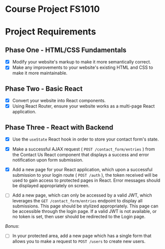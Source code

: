 # Course Project FS1010

# Project Requirements

## Phase One - HTML/CSS Fundamentals 

- [x] Modify your website's markup to make it more semantically correct.
- [x] Make any improvements to your website's existing HTML and CSS to make it more maintainable. 

## Phase Two - Basic React 

- [x] Convert your website into React components.
- [x] Using React Router, ensure your website works as a multi-page React application.

## Phase Three - React with Backend 

- [x] Use the `useState` React hook in order to store your contact form's state.

- [x] Make a successful AJAX request ( `POST /contact_form/entries` ) from the Contact Us React component that displays a success and error notification upon form submission. 

- [x] Add a new page for your React application, which upon a successful submission to your login     route ( `POST /auth` ), the token received will be used to gain access to protected pages in React. Error messages should be displayed appropriately on screen. 

- [ ] Add a new page, which can only be accessed by a valid JWT, which leverages the `GET /contact_form/entries` endpoint to display all submissions. This page should be stylized appropriately. This page can be accessible through the login page. If a valid JWT is not available, or no token is set, then user should be redirected to the Login page. 

*Bonus*: 

- [ ] In your protected area, add a new page which has a single form that allows you to make a request to `POST /users` to create new users.